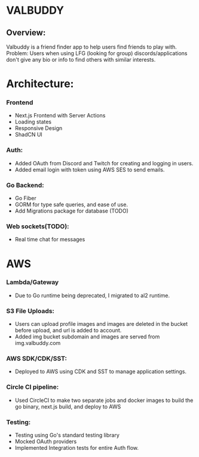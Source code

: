 # VALBUDDY
## Overview:
Valbuddy is a friend finder app to help users find friends to play with.
Problem: Users when using LFG (looking for group) discords/applications don't give any bio or info to find others with similar interests.
# Architecture:
### Frontend
* Next.js Frontend with Server Actions
* Loading states
* Responsive Design
* ShadCN UI
### Auth:
* Added OAuth from Discord and Twitch for creating and logging in users.
* Added email login with token using AWS SES to send emails.
### Go Backend:
* Go Fiber 
* GORM for type safe queries, and ease of use.
* Add Migrations package for database (TODO)
### Web sockets(TODO):
* Real time chat for messages

# AWS
### Lambda/Gateway
* Due to Go runtime being deprecated, I migrated to al2 runtime.
### S3 File Uploads:
* Users can upload profile images and images are deleted in the bucket before upload, and url is added to account.
* Added img bucket subdomain and images are served from img.valbuddy.com
### AWS SDK/CDK/SST:
* Deployed to AWS using CDK and SST to manage application settings.

### Circle CI pipeline:
* Used CircleCI to make two separate jobs and docker images to build the go binary, next.js build, and deploy to AWS

### Testing:
* Testing using Go's standard testing library
* Mocked OAuth providers
* Implemented Integration tests for entire Auth flow.
